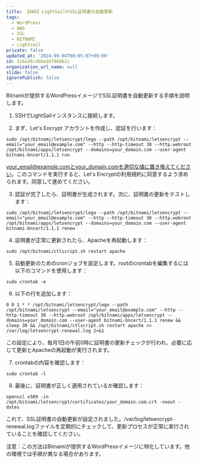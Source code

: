 ```yaml
---
title: 【AWS】LightSailのSSL証明書の自動更新
tags:
  - WordPress
  - AWS
  - SSL
  - BITNAMI
  - Lightsail
private: false
updated_at: '2024-09-04T00:05:07+09:00'
id: 1c6a36cdbbe1bf860b2c
organization_url_name: null
slide: false
ignorePublish: false
---
```

Bitnamiが提供するWordPressイメージでSSL証明書を自動更新する手順を説明します。

1. SSHでLightSailインスタンスに接続します。

2. まず、Let's Encrypt アカウントを作成し、認証を行います：

```
sudo /opt/bitnami/letsencrypt/lego --path /opt/bitnami/letsencrypt --email="your_email@example.com" --http --http-timeout 30 --http.webroot /opt/bitnami/apps/letsencrypt --domains=your_domain.com --user-agent bitnami-bncert/1.1.1 run
```

your_email@example.comとyour_domain.comを適切な値に置き換えてください。このコマンドを実行すると、Let's Encryptの利用規約に同意するよう求められます。同意して進めてください。

3. 認証が完了したら、証明書が生成されます。次に、証明書の更新をテストします：

```
sudo /opt/bitnami/letsencrypt/lego --path /opt/bitnami/letsencrypt --email="your_email@example.com" --http --http-timeout 30 --http.webroot /opt/bitnami/apps/letsencrypt --domains=your_domain.com --user-agent bitnami-bncert/1.1.1 renew
```

4. 証明書が正常に更新されたら、Apacheを再起動します：

```
sudo /opt/bitnami/ctlscript.sh restart apache
```

5. 自動更新のためのcronジョブを設定します。rootのcrontabを編集するには以下のコマンドを使用します：

```
sudo crontab -e
```

6. 以下の行を追加します：

```
0 0 1 * * /opt/bitnami/letsencrypt/lego --path /opt/bitnami/letsencrypt --email="your_email@example.com" --http --http-timeout 30 --http.webroot /opt/bitnami/apps/letsencrypt --domains=your_domain.com --user-agent bitnami-bncert/1.1.1 renew && sleep 30 && /opt/bitnami/ctlscript.sh restart apache >> /var/log/letsencrypt-renewal.log 2>&1
```

この設定により、毎月1日の午前0時に証明書の更新チェックが行われ、必要に応じて更新とApacheの再起動が実行されます。

7. crontabの内容を確認します：

```
sudo crontab -l
```

8. 最後に、証明書が正しく適用されているか確認します：

```
openssl x509 -in /opt/bitnami/letsencrypt/certificates/your_domain.com.crt -noout -dates
```

これで、SSL証明書の自動更新が設定されました。/var/log/letsencrypt-renewal.logファイルを定期的にチェックして、更新プロセスが正常に実行されていることを確認してください。

注意：この方法はBitnamiが提供するWordPressイメージに特化しています。他の環境では手順が異なる場合があります。
